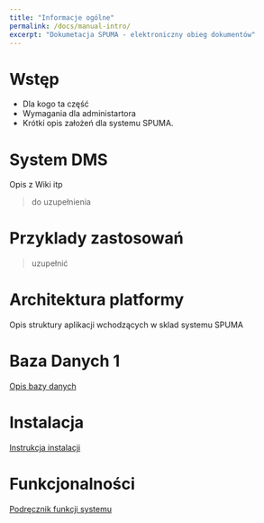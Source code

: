 ```yaml
---
title: "Informacje ogólne"
permalink: /docs/manual-intro/
excerpt: "Dokumetacja SPUMA - elektroniczny obieg dokumentów"
---
```


# Wstęp
 - Dla kogo ta część
 - Wymagania dla administartora
 - Krótki opis założeń dla systemu SPUMA. 

# System DMS
Opis z Wiki itp
> do uzupełnienia

# Przyklady zastosowań
> uzupełnić

# Architektura platformy
Opis struktury aplikacji wchodzących w sklad systemu SPUMA

# Baza Danych 1
[Opis bazy danych](../manual-dbhelp/)

# Instalacja
[Instrukcja instalacji](../manual-install/)



# Funkcjonalności 
[Podręcznik funkcji systemu](../manual-reference/)
